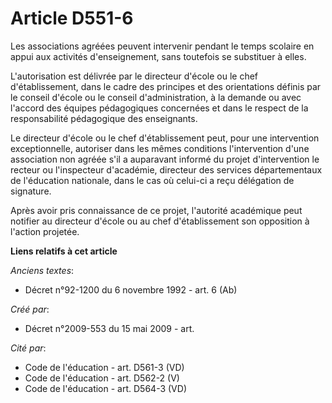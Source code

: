 # Article D551-6

Les associations agréées peuvent intervenir pendant le temps scolaire en appui aux activités d'enseignement, sans toutefois
se substituer à elles.

L'autorisation est délivrée par le directeur d'école ou le chef d'établissement, dans le cadre des principes et des
orientations définis par le conseil d'école ou le conseil d'administration, à la demande ou avec l'accord des équipes
pédagogiques concernées et dans le respect de la responsabilité pédagogique des enseignants.

Le directeur d'école ou le chef d'établissement peut, pour une intervention exceptionnelle, autoriser dans les mêmes
conditions l'intervention d'une association non agréée s'il a auparavant informé du projet d'intervention le recteur ou
l'inspecteur d'académie, directeur des services départementaux de l'éducation nationale, dans le cas où celui-ci a reçu
délégation de signature.

Après avoir pris connaissance de ce projet, l'autorité académique peut notifier au directeur d'école ou au chef
d'établissement son opposition à l'action projetée.

**Liens relatifs à cet article**

_Anciens textes_:

  - Décret n°92-1200 du 6 novembre 1992 - art. 6 (Ab)

_Créé par_:

  - Décret n°2009-553 du 15 mai 2009 - art.

_Cité par_:

  - Code de l'éducation - art. D561-3 (VD)
  - Code de l'éducation - art. D562-2 (V)
  - Code de l'éducation - art. D564-3 (VD)
